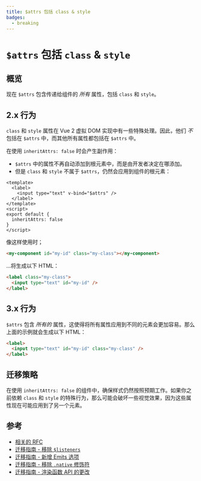 ```yaml
---
title: $attrs 包括 class & style
badges:
  - breaking
---
```


# `$attrs` 包括 `class` & `style` <MigrationBadges :badges="$frontmatter.badges" />

## 概览

现在 `$attrs` 包含传递给组件的 _所有_ 属性，包括 `class` 和 `style`。

## 2.x 行为

`class` 和 `style` 属性在 Vue 2 虚拟 DOM 实现中有一些特殊处理。因此，他们 _不_ 包括在 `$attrs` 中，而其他所有属性都包括在 `$attrs` 中。

在使用 `inheritAttrs: false` 时会产生副作用：

- `$attrs` 中的属性不再自动添加到根元素中，而是由开发者决定在哪添加。
- 但是 `class` 和 `style` 不属于 `$attrs`，仍然会应用到组件的根元素：

```vue
<template>
  <label>
    <input type="text" v-bind="$attrs" />
  </label>
</template>
<script>
export default {
  inheritAttrs: false
}
</script>
```

像这样使用时；

```html
<my-component id="my-id" class="my-class"></my-component>
```

...将生成以下 HTML：

```html
<label class="my-class">
  <input type="text" id="my-id" />
</label>
```

## 3.x 行为

`$attrs` 包含 _所有的_ 属性，这使得将所有属性应用到不同的元素会更加容易。那么上面的示例就会生成以下 HTML：

```html
<label>
  <input type="text" id="my-id" class="my-class" />
</label>
```

## 迁移策略

在使用 `inheritAttrs: false` 的组件中，确保样式仍然按照预期工作。如果你之前依赖 `class` 和 `style` 的特殊行为，那么可能会破坏一些视觉效果，因为这些属性现在可能应用到了另一个元素。

## 参考

- [相关的 RFC](https://github.com/vuejs/rfcs/blob/master/active-rfcs/0031-attr-fallthrough.md)
- [迁移指南 - 移除 `$listeners`](./listeners-removed.md)
- [迁移指南 - 新增 Emits 选项](./emits-option.md)
- [迁移指南 - 移除 `.native` 修饰符](./v-on-native-modifier-removed.md)
- [迁移指南 - 渲染函数 API 的更改](./render-function-api.md)
